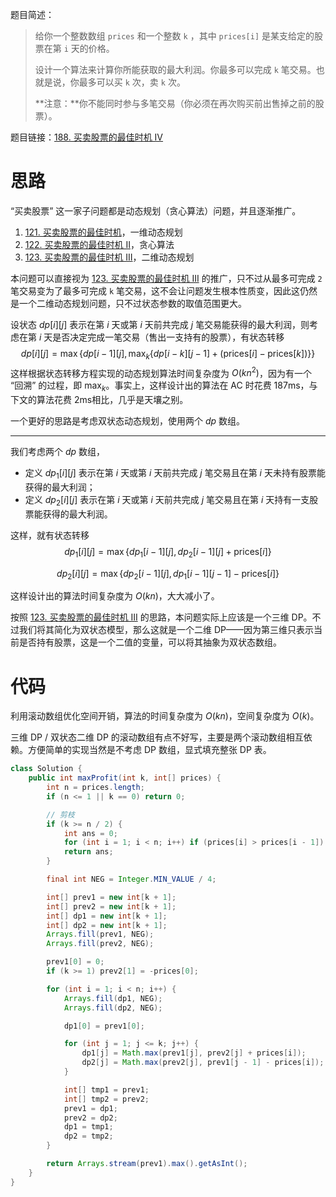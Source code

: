 题目简述：

> 给你一个整数数组 `prices` 和一个整数 `k` ，其中 `prices[i]` 是某支给定的股票在第 `i` 天的价格。
>
> 设计一个算法来计算你所能获取的最大利润。你最多可以完成 `k` 笔交易。也就是说，你最多可以买 `k` 次，卖 `k` 次。
>
> **注意：**你不能同时参与多笔交易（你必须在再次购买前出售掉之前的股票）。

题目链接：[188. 买卖股票的最佳时机 IV](https://leetcode.cn/problems/best-time-to-buy-and-sell-stock-iv/)

# 思路

“买卖股票” 这一家子问题都是动态规划（贪心算法）问题，并且逐渐推广。

1. [121. 买卖股票的最佳时机](https://leetcode.cn/problems/best-time-to-buy-and-sell-stock/)，一维动态规划
2. [122. 买卖股票的最佳时机 II](https://leetcode.cn/problems/best-time-to-buy-and-sell-stock-ii/)，贪心算法
3. [123. 买卖股票的最佳时机 III](https://leetcode.cn/problems/best-time-to-buy-and-sell-stock-iii/)，二维动态规划

本问题可以直接视为 [123. 买卖股票的最佳时机 III](https://leetcode.cn/problems/best-time-to-buy-and-sell-stock-iii/) 的推广，只不过从最多可完成 `2` 笔交易变为了最多可完成 `k` 笔交易，这不会让问题发生根本性质变，因此这仍然是一个二维动态规划问题，只不过状态参数的取值范围更大。

设状态 $dp[i][j]$ 表示在第 $i$ 天或第 $i$ 天前共完成 $j$ 笔交易能获得的最大利润，则考虑在第 $i$ 天是否决定完成一笔交易（售出一支持有的股票），有状态转移
$$
dp[i][j]=\max\Big\{dp[i-1][j],\,\max_k\big\{dp[i-k][j-1]+\big(\mathrm{prices}[i]-\mathrm{prices}[k]\big)\big\}\Big\}
$$
这样根据状态转移方程实现的动态规划算法时间复杂度为 $O(kn^2)$，因为有一个 “回溯” 的过程，即 $\displaystyle\max_k$。事实上，这样设计出的算法在 AC 时花费 187ms，与下文的算法花费 2ms相比，几乎是天壤之别。

一个更好的思路是考虑双状态动态规划，使用两个 $dp$ 数组。

---

我们考虑两个 $dp$ 数组，

- 定义 $dp_1[i][j]$ 表示在第 $i$ 天或第 $i$ 天前共完成 $j$ 笔交易且在第 $i$ 天未持有股票能获得的最大利润；
- 定义 $dp_2[i][j]$ 表示在第 $i$ 天或第 $i$ 天前共完成 $j$ 笔交易且在第 $i$ 天持有一支股票能获得的最大利润。

这样，就有状态转移
$$
dp_1[i][j]=\max\{dp_1[i-1][j],\,dp_2[i-1][j]+\mathrm{prices}[i]\}
$$

$$
dp_2[i][j]=\max\{dp_2[i-1][j],\,dp_1[i-1][j-1]-\mathrm{prices}[i]\}
$$

这样设计出的算法时间复杂度为 $O(kn)$，大大减小了。

按照 [123. 买卖股票的最佳时机 III](https://leetcode.cn/problems/best-time-to-buy-and-sell-stock-iii/) 的思路，本问题实际上应该是一个三维 DP。不过我们将其简化为双状态模型，那么这就是一个二维 DP——因为第三维只表示当前是否持有股票，这是一个二值的变量，可以将其抽象为双状态数组。

# 代码

利用滚动数组优化空间开销，算法的时间复杂度为 $O(kn)$，空间复杂度为 $O(k)$。

三维 DP / 双状态二维 DP 的滚动数组有点不好写，主要是两个滚动数组相互依赖。方便简单的实现当然是不考虑 DP 数组，显式填充整张 DP 表。

```java
class Solution {
    public int maxProfit(int k, int[] prices) {
        int n = prices.length;
        if (n <= 1 || k == 0) return 0;

        // 剪枝
        if (k >= n / 2) {
            int ans = 0;
            for (int i = 1; i < n; i++) if (prices[i] > prices[i - 1]) ans += prices[i] - prices[i - 1];
            return ans;
        }

        final int NEG = Integer.MIN_VALUE / 4;

        int[] prev1 = new int[k + 1];
        int[] prev2 = new int[k + 1];
        int[] dp1 = new int[k + 1];
        int[] dp2 = new int[k + 1];
        Arrays.fill(prev1, NEG);
        Arrays.fill(prev2, NEG);

        prev1[0] = 0;
        if (k >= 1) prev2[1] = -prices[0];

        for (int i = 1; i < n; i++) {
            Arrays.fill(dp1, NEG);
            Arrays.fill(dp2, NEG);

            dp1[0] = prev1[0];

            for (int j = 1; j <= k; j++) {
                dp1[j] = Math.max(prev1[j], prev2[j] + prices[i]);
                dp2[j] = Math.max(prev2[j], prev1[j - 1] - prices[i]);
            }

            int[] tmp1 = prev1;
            int[] tmp2 = prev2;
            prev1 = dp1;
            prev2 = dp2;
            dp1 = tmp1;
            dp2 = tmp2;
        }

        return Arrays.stream(prev1).max().getAsInt();
    }
}
```

